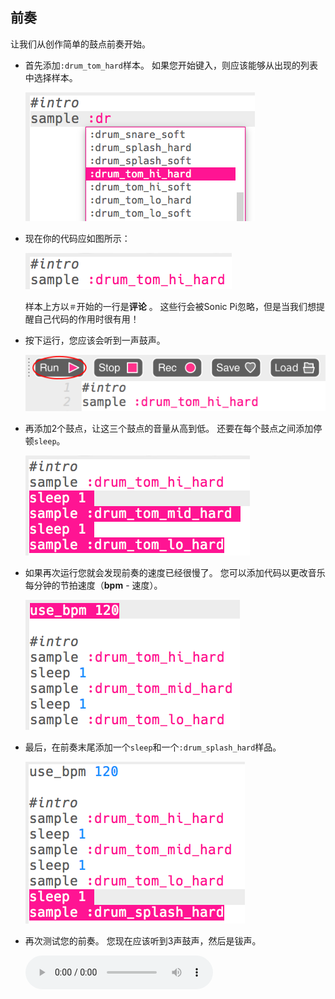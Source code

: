 ## 前奏

让我们从创作简单的鼓点前奏开始。

+ 首先添加`:drum_tom_hard`样本。 如果您开始键入，则应该能够从出现的列表中选择样本。
    
    ![截屏](images/drum-sample-help.png)

+ 现在你的代码应如图所示：
    
    ![截屏](images/drum-intro-1.png)
    
    样本上方以`＃`开始的一行是**评论** 。 这些行会被Sonic Pi忽略，但是当我们想提醒自己代码的作用时很有用！

+ 按下运行，您应该会听到一声鼓声。
    
    ![截屏](images/drum-run.png)

+ 再添加2个鼓点，让这三个鼓点的音量从高到低。 还要在每个鼓点之间添加停顿`sleep`。
    
    ![截屏](images/drum-intro-2.png)

+ 如果再次运行您就会发现前奏的速度已经很慢了。 您可以添加代码以更改音乐每分钟的节拍速度（**bpm** - 速度）。
    
    ![截屏](images/drum-bpm.png)

+ 最后，在前奏末尾添加一个`sleep`和一个`:drum_splash_hard`样品。
    
    ![截屏](images/drum-intro-splash.png)

+ 再次测试您的前奏。 您现在应该听到3声鼓声，然后是钹声。
    
    <div id="audio-preview" class="pdf-hidden">
    <audio controls preload> 
      <source src="resources/drums-intro.mp3" type="audio/mpeg"> 
    您的浏览器不支持 <code>audio</code> 元素。 
    </audio>
    </div>